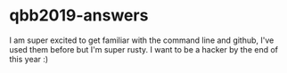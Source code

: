 # qbb2019-answers

I am super excited to get familiar with the command line and github, I've used them before but I'm super rusty. I want to be a hacker by the end of this year :) 

